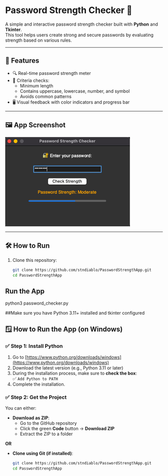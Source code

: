 # Password Strength Checker 🔐

A simple and interactive password strength checker built with **Python** and **Tkinter**.  
This tool helps users create strong and secure passwords by evaluating strength based on various rules.

---

## 🚀 Features

- 🔍 Real-time password strength meter
- 🧠 Criteria checks:
  - Minimum length
  - Contains uppercase, lowercase, number, and symbol
  - Avoids common patterns
- 🖥️ Visual feedback with color indicators and progress bar

---

## 🖼️ App Screenshot

![App Screenshot](screenshot.png)

---

## 🛠️ How to Run

1. Clone this repository:
   ```bash
   git clone https://github.com/stndiablo/PasswordStrengthApp.git
   cd PasswordStrengthApp

## Run the App

python3 password_checker.py

##Make sure you have Python 3.11+ installed and tkinter configured

## 🪟 How to Run the App (on Windows)

### ✅ Step 1: Install Python

1. Go to [https://www.python.org/downloads/windows](https://www.python.org/downloads/windows)
2. Download the latest version (e.g., Python 3.11 or later)
3. During the installation process, make sure to **check the box**:  
   ✅ `Add Python to PATH`
4. Complete the installation.

### ✅ Step 2: Get the Project

You can either:

- **Download as ZIP**:
  - Go to the GitHub repository
  - Click the green **Code** button → **Download ZIP**
  - Extract the ZIP to a folder

**OR**

- **Clone using Git (if installed)**:
  ```bash
  git clone https://github.com/stndiablo/PasswordStrengthApp.git
  cd PasswordStrengthApp

